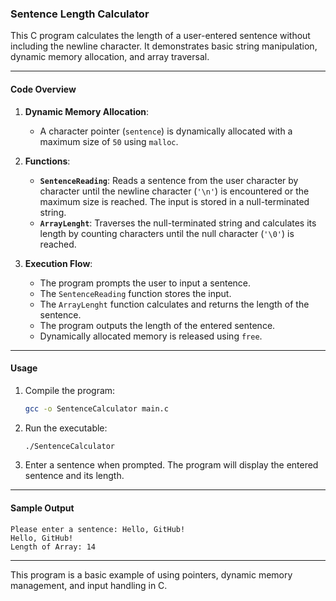 ### **Sentence Length Calculator**

This C program calculates the length of a user-entered sentence without including the newline character. It demonstrates basic string manipulation, dynamic memory allocation, and array traversal.

---

#### **Code Overview**

1. **Dynamic Memory Allocation**:
   - A character pointer (`sentence`) is dynamically allocated with a maximum size of `50` using `malloc`.

2. **Functions**:
   - **`SentenceReading`**: Reads a sentence from the user character by character until the newline character (`'\n'`) is encountered or the maximum size is reached. The input is stored in a null-terminated string.
   - **`ArrayLenght`**: Traverses the null-terminated string and calculates its length by counting characters until the null character (`'\0'`) is reached.

3. **Execution Flow**:
   - The program prompts the user to input a sentence.
   - The `SentenceReading` function stores the input.
   - The `ArrayLenght` function calculates and returns the length of the sentence.
   - The program outputs the length of the entered sentence.
   - Dynamically allocated memory is released using `free`.

---

#### **Usage**
1. Compile the program:
   ```bash
   gcc -o SentenceCalculator main.c
   ```
2. Run the executable:
   ```bash
   ./SentenceCalculator
   ```

3. Enter a sentence when prompted. The program will display the entered sentence and its length.

---

#### **Sample Output**
```plaintext
Please enter a sentence: Hello, GitHub!
Hello, GitHub!
Length of Array: 14
```

---

This program is a basic example of using pointers, dynamic memory management, and input handling in C.
